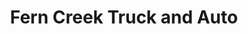 ---
title: "Fern Creek Truck and Auto"
url: /louisville/fern-creek-truck-and-auto/
shop: Autowerkstatt
---
